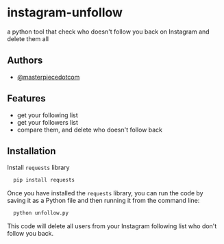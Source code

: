 
# instagram-unfollow

a python tool that check who doesn't follow you back on Instagram and delete them all 

## Authors

- [@masterpiecedotcom](https://github.com/masterpiecedotcom)


## Features

- get your following list
- get your followers list
- compare them, and delete who doesn't follow back


## Installation

Install `requests` library

```bash
  pip install requests
```
Once you have installed the `requests` library, you can run the code by saving it as a Python file and then running it from the command line:

```bash
  python unfollow.py
```    
This code will delete all users from your Instagram following list who don't follow you back.
